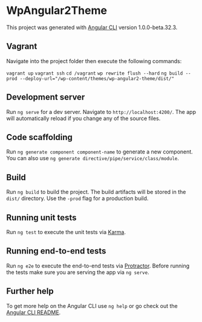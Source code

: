 # WpAngular2Theme

This project was generated with [Angular CLI](https://github.com/angular/angular-cli) version 1.0.0-beta.32.3.

## Vagrant
Navigate into the project folder then execute the following commands:

`vagrant up`
`vagrant ssh`
`cd /vagrant`
`wp rewrite flush --hard`
`ng build --prod --deploy-url="/wp-content/themes/wp-angular2-theme/dist/"`

## Development server
Run `ng serve` for a dev server. Navigate to `http://localhost:4200/`. The app will automatically reload if you change any of the source files.

## Code scaffolding

Run `ng generate component component-name` to generate a new component. You can also use `ng generate directive/pipe/service/class/module`.

## Build

Run `ng build` to build the project. The build artifacts will be stored in the `dist/` directory. Use the `-prod` flag for a production build.

## Running unit tests

Run `ng test` to execute the unit tests via [Karma](https://karma-runner.github.io).

## Running end-to-end tests

Run `ng e2e` to execute the end-to-end tests via [Protractor](http://www.protractortest.org/).
Before running the tests make sure you are serving the app via `ng serve`.

## Further help

To get more help on the Angular CLI use `ng help` or go check out the [Angular CLI README](https://github.com/angular/angular-cli/blob/master/README.md).
